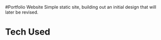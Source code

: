 #Portfolio Website
Simple static site, building out an initial design that will later be revised.

# Tech Used

